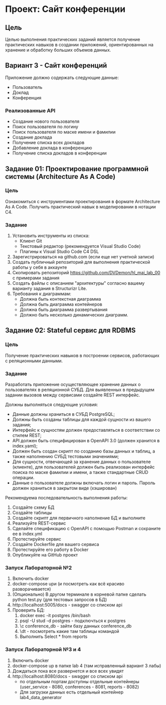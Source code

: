 # Проект: Сайт конференции

## Цель
Целью выполнения практических заданий является получение практических навыков в создании приложений, ориентированных на хранение и обработку больших объемов данных.

## Вариант 3 - Сайт конференций
Приложение должно содержать следующие данные:
- Пользователь
- Доклад
- Конференция

### Реализованные API
- Создание нового пользователя
- Поиск пользователя по логину
- Поиск пользователя по маске имени и фамилии
- Создание доклада
- Получение списка всех докладов
- Добавление доклада в конференцию
- Получение списка докладов в конференции

## Задание 01: Проектирование программной системы (Architecture As A Code)
### Цель
Ознакомиться с инструментами проектирования в формате Architecture As A Code. Получить практический навык в моделировании в нотации C4.

### Задание
1. Установить инструменты из списка:
    - Клиент Git
    - Текстовый редактор (рекомендуется Visual Studio Code)
    - Плагины к Visual Studio Code C4 DSL
2. Зарегистрироваться на github.com (если еще нет учетной записи)
3. Создать публичный репозиторий для выполнения практической работы у себя в аккаунте
4. Скопировать репозиторий https://github.com/DVDemon/hl_mai_lab_00 с примерами задания
5. Создать файлы с описанием "архитектуры" согласно вашему варианту задания в Structurizr Lite.
6. Требования к диаграммам:
    - Должна быть контекстная диаграмма
    - Должна быть диаграмма контейнеров
    - Должна быть диаграмма развертывания
    - Должно быть несколько динамических диаграмм.

## Задание 02: Stateful сервис для RDBMS

### Цель
Получение практических навыков в построении сервисов, работающих с
реляционными данными.

### Задание
Разработать приложение осуществляющее хранение данных о пользователях в
реляционной СУБД. Для выявленных в предыдущем задании вызовов между
сервисами создайте REST интерфейс.

Должны выполняться следующие условия:
- Данные должны храниться в СУБД PostgreSQL;
- Должны быть созданы таблицы для каждой сущности из вашего задания;
- Интерфейс к сущностям должен предоставляться в соответствии со стилем REST;
- API должен быть специфицирован в OpenAPI 3.0 (должен хранится в index.yaml);
- Должен быть создан скрипт по созданию базы данных и таблиц, а также
наполнению СУБД тестовыми значениями;
- Для сущности, отвечающей за хранение данных о пользователе (клиенте), для
пользователей должен быть реализован интерфейс поиска по маске фамилии и
имени, а также стандартные CRUD операции.
- Данные о пользователе должны включать логин и пароль. Пароль должен
храниться в закрытом виде (хэширован)

Рекомендуема последовательность выполнения работы:
1. Создайте схему БД
2. Создайте таблицы
3. Создайте скрипт для первичного наполнение БД и выполните
4. Реализуйте REST-сервис
5. Сделайте спецификацию с OpenAPI с помощью Postman и сохраните ее в
index.yml
6. Протестируйте сервис
7. Создайте Dockerfile для вашего сервиса
8. Протестируйте его работу в Docker
9. Опубликуйте на GitHub проект

### Запуск Лабораторной №2 
1. Включить docker
2. docker-compose upи (и посмотреть как всё красиво разворачивается)
3. (Опционально) В другом терминале в корневой папке сделать python test.py (для тестовых запросов в БД)
4. http://localhost:5005/docs - swagger со списком api
5. Проверить БД:
    1. docker exec -it postgres /bin/bash
    2. psql -U stud -d postgres - подключться к postgres
    3. \c conference_db - зайти базу данных conference_db
    4. \dt - посмотреть какие там таблицы командой
    5. Выполнить Select * from reports

### Запуск Лабораторной №3 и 4
1. Включить docker
2. docker-compose up в папке lab 4 (там исправленный вариант 3 лабы)
3. Дождаться пока все развернется и все всех увидят
4. http://localhost:8080/docs - swagger со списком api
   - по отдельным портам доступны отдельные контейнеры (user_service - 8080, conferences - 8081, reports - 8082)
   - Для загрузки данных есть отдельный контейнер lab4_data_generator

